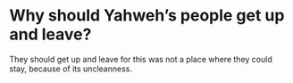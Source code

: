 # Why should Yahweh’s people get up and leave?

They should get up and leave for this was not a place where they could stay, because of its uncleanness.
